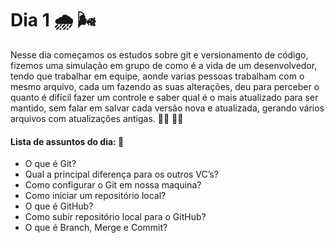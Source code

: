 # Dia 1 🌧️ 🌬️

Nesse dia começamos os estudos sobre git e versionamento de código, fizemos uma simulação em grupo de como é a vida de um desenvolvedor, tendo que trabalhar em equipe, aonde varias pessoas trabalham com o mesmo arquivo, cada um fazendo as suas alterações, deu para perceber o quanto é difícil fazer um controle e saber qual é o mais atualizado para ser mantido, sem falar em salvar cada versão nova e atualizada, gerando vários arquivos com atualizações antigas. 😮‍💨 😵‍💫

#### Lista de assuntos do dia: 📜

- O que é Git?
- Qual a principal diferença para os outros VC’s?
- Como configurar o Git em nossa maquina?
- Como iniciar um repositório local?
- O que é GitHub?
- Como subir repositório local para o GitHub?
- O que é Branch, Merge e Commit?